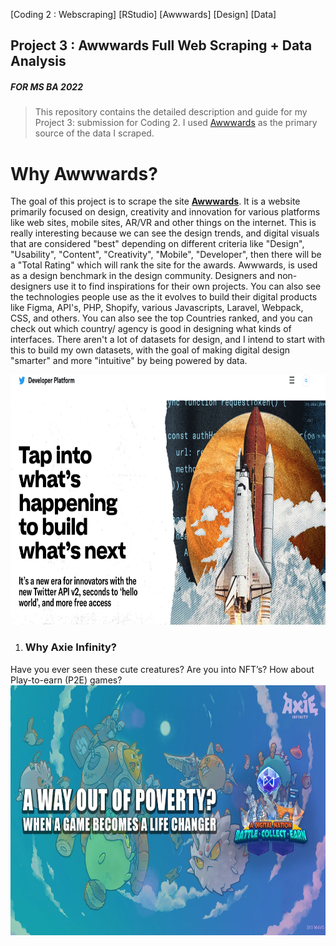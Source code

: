 [Coding 2 : Webscraping] [RStudio] [Awwwards] [Design] [Data]
**<h2>Project 3 : Awwwards Full Web Scraping  + Data Analysis</h2>**
*<h5>FOR MS BA 2022</h5>*


>This repository contains the detailed description and guide for my Project 3: submission for Coding 2. I used [Awwwards](https://www.awwwards.com) as the primary source of the data I scraped.  



# Why Awwwards?
The goal of this project is to scrape the site [**Awwwards**](https://www.awwwards.com).  It is a website primarily focused on design, creativity and innovation for various platforms like web sites, mobile sites, AR/VR and other things on the internet.  This is really interesting because we can see the design trends, and digital visuals that are considered "best" depending on different criteria like "Design", "Usability", "Content", "Creativity", "Mobile", "Developer", then there will be a "Total Rating" which will rank the site for the awards.  Awwwards, is used as a design benchmark in the design community.  Designers and non-designers use it to find inspirations for their own projects. You can also see the technologies people use as the it evolves to build their digital products like Figma, API's, PHP, Shopify, various Javascripts, Laravel, Webpack, CSS, and others.  You can also see the top Countries ranked, and you can check out which country/ agency is good in designing what kinds of interfaces.  There aren't a lot of datasets for design, and I intend to start with this to build my own datasets, with the goal of making digital design "smarter" and more "intuitive" by being powered by data.  


<img src="https://github.com/abigailchristinechen/coding2/blob/main/projects/project2/Code%20Snaps/Twitter%20Developer%20Screenshot.png" width="800" height="400"/>


1. <h3>Why Axie Infinity? </h3>

Have you ever seen these cute creatures? Are you into NFT’s?  How about Play-to-earn (P2E) games? 
<img src="https://raw.githubusercontent.com/abigailchristinechen/coding2/main/projects/project2/Photos/Axie%20Infinity%20Banner%201.jpg.webp" width="800" height="400"/>





